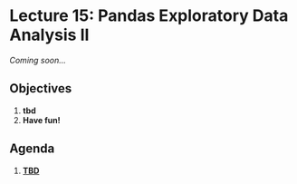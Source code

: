 <!---
{"next":"Lectures_class2/Lecture16.md","title":"Pandas EDA II - 7/16"}
-->

# Lecture 15: Pandas Exploratory Data Analysis II

*Coming soon...*

## Objectives

1. **tbd**
2. **Have fun!**

## Agenda

1. **[TBD]()**